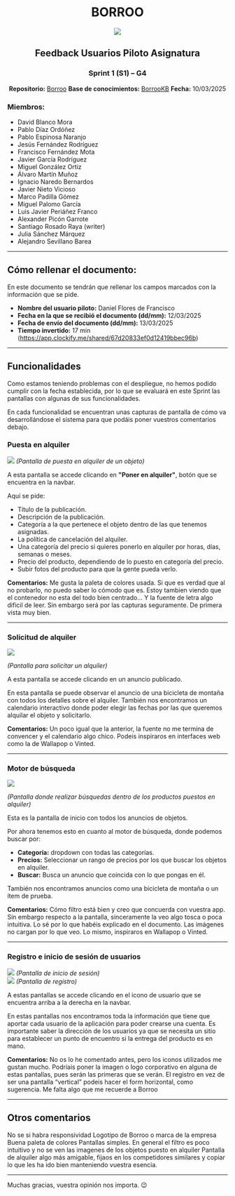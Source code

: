 <div align="center">

# BORROO

![](../../imagenes/borrooLogo.png)

##  Feedback Usuarios Piloto Asignatura  

### Sprint 1 (S1) – G4
**Repositorio:** [Borroo](https://github.com/ISPP-2425-G4/borroo)
**Base de conocimientos:** [BorrooKB](https://borrookb.netlify.app/)
**Fecha:** 10/03/2025


</div>

### Miembros:
- David Blanco Mora
- Pablo Díaz Ordóñez
- Pablo Espinosa Naranjo
- Jesús Fernández Rodríguez
- Francisco Fernández Mota
- Javier García Rodríguez
- Miguel González Ortiz
- Álvaro Martín Muñoz
- Ignacio Naredo Bernardos
- Javier Nieto Vicioso
- Marco Padilla Gómez
- Miguel Palomo García
- Luis Javier Periáñez Franco
- Alexander Picón Garrote
- Santiago Rosado Raya (writer)
- Julia Sánchez Márquez
- Alejandro Sevillano Barea



---

## **Cómo rellenar el documento:**
En este documento se tendrán que rellenar los campos marcados con la información que se pide.

- **Nombre del usuario piloto:** Daniel Flores de Francisco  
- **Fecha en la que se recibió el documento (dd/mm):** 12/03/2025   
- **Fecha de envío del documento (dd/mm):** 13/03/2025  
- **Tiempo invertido:** 17 min (https://app.clockify.me/shared/67d20833ef0d12419bbec96b)

---

## **Funcionalidades**
Como estamos teniendo problemas con el despliegue, no hemos podido cumplir con la fecha establecida, por lo que se evaluará en este Sprint las pantallas con algunas de sus funcionalidades.

En cada funcionalidad se encuentran unas capturas de pantalla de cómo va desarrollándose el sistema para que podáis poner vuestros comentarios debajo.

### **Puesta en alquiler**
![](Pantallas/pantalla_publicacion.jpg)
_(Pantalla de puesta en alquiler de un objeto)_

A esta pantalla se accede clicando en **"Poner en alquiler"**, botón que se encuentra en la navbar.

Aquí se pide:
- Título de la publicación.
- Descripción de la publicación.
- Categoría a la que pertenece el objeto dentro de las que tenemos asignadas.
- La política de cancelación del alquiler.
- Una categoría del precio si quieres ponerlo en alquiler por horas, días, semanas o meses.
- Precio del producto, dependiendo de lo puesto en categoría del precio.
- Subir fotos del producto para que la gente pueda verlo.

**Comentarios:**
Me gusta la paleta de colores usada. Si que es verdad que al no probarlo, no puedo 
saber lo cómodo que es. Estoy tambien viendo que el contenedor no esta del todo bien 
centrado... Y la fuente de letra algo dificil de leer. Sin embargo será por las capturas 
seguramente. De primera vista muy bien. 

---

### **Solicitud de alquiler**
![](Pantallas/pantalla_anuncio.jpg)

_(Pantalla para solicitar un alquiler)_

A esta pantalla se accede clicando en un anuncio publicado.

En esta pantalla se puede observar el anuncio de una bicicleta de montaña con todos los detalles sobre el alquiler. También nos encontramos un calendario interactivo donde poder elegir las fechas por las que queremos alquilar el objeto y solicitarlo.

**Comentarios:**
Un poco igual que la anterior, la fuente no me termina de convencer y el calendario algo 
chico. Podeis inspiraros en interfaces web como la de Wallapop o Vinted.

---

### **Motor de búsqueda**
![](Pantallas/pantalla_home.jpg)

_(Pantalla donde realizar búsquedas dentro de los productos puestos en alquiler)_

Esta es la pantalla de inicio con todos los anuncios de objetos.

Por ahora tenemos esto en cuanto al motor de búsqueda, donde podemos buscar por:
- **Categoría:** dropdown con todas las categorías.
- **Precios:** Seleccionar un rango de precios por los que buscar los objetos en alquiler.
- **Buscar:** Busca un anuncio que coincida con lo que pongas en él.

También nos encontramos anuncios como una bicicleta de montaña o un ítem de prueba.

**Comentarios:**
Cómo filtro está bien y creo que concuerda con vuestra app. Sin embargo respecto a la 
pantalla, sinceramente la veo algo tosca o poca intuitiva. Lo sé por lo que habéis 
explicado en el documento. Las imágenes no cargan por lo que veo. Lo mismo, 
inspiraros en Wallapop o Vinted. 


---

### **Registro e inicio de sesión de usuarios**
![](Pantallas/pantalla_inicio.jpg)
_(Pantalla de inicio de sesión)_  
![](Pantallas/pantalla_registro.jpg)
_(Pantalla de registro)_

A estas pantallas se accede clicando en el icono de usuario que se encuentra arriba a la derecha en la navbar.

En estas pantallas nos encontramos toda la información que tiene que aportar cada usuario de la aplicación para poder crearse una cuenta. Es importante saber la dirección de los usuarios ya que se necesita un sitio para establecer un punto de encuentro si la entrega del producto es en mano.

**Comentarios:**
No os lo he comentado antes, pero los iconos utilizados me gustan mucho. Podríais 
poner la imagen o logo corporativo en alguna de estas pantallas, pues serán las 
primeras que se verán. El registro en vez de ser una pantalla “vertical” podeis hacer el 
form horizontal, como sugerencia. Me falta algo que me recuerde a Borroo 

---

## **Otros comentarios**
No se si habra responsividad 
Logotipo de Borroo o marca de la empresa 
Buena paleta de colores 
Pantallas simples. En general el filtro es poco intuitivo y no se ven las imagenes de los 
objetos puesto en alquiler 
Pantalla de alquiler algo más amigable, fijaos en los competidores similares y copiar lo 
que les ha ido bien manteniendo vuestra esencia. 

---

Muchas gracias, vuestra opinión nos importa. 😉